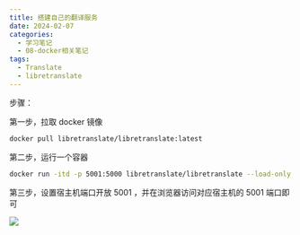 ```yaml
---
title: 搭建自己的翻译服务
date: 2024-02-07
categories: 
  - 学习笔记
  - 08-docker相关笔记
tags:
  - Translate
  - libretranslate
---
```


步骤：

第一步，拉取 docker 镜像

```sh
docker pull libretranslate/libretranslate:latest
```

第二步，运行一个容器

```sh
docker run -itd -p 5001:5000 libretranslate/libretranslate --load-only zh,en,ru
```

第三步，设置宿主机端口开放 5001 ，并在浏览器访问对应宿主机的 5001 端口即可

![](https://cdn.jsdelivr.net/gh/hfshaobing/picx-images-hosting@master/20240207/Snipaste_2024-02-07_20-00-21.3utup593zhxc.webp)
